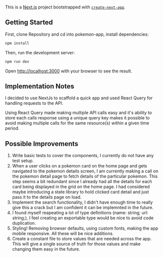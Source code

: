 This is a [Next.js](https://nextjs.org/) project bootstrapped with [`create-next-app`](https://github.com/vercel/next.js/tree/canary/packages/create-next-app).

## Getting Started

First, clone Repository and cd into pokemon-app, install dependencies:

```bash
npm install
```

Then, run the development server:

```bash
npm run dev
```

Open [http://localhost:3000](http://localhost:3000) with your browser to see the result.

## Implementation Notes

I decided to use NextJs to scaffold a quick app and used React Query for handling requests to the API.

Using React Query made making multiple API calls easy and it's ability to store each calls response using a unique query key makes it possible to avoid making multiple calls for the same resource(s) within a given time period.

## Possible Improvements

1. Write basic tests to cover the components, I currently do not have any test setup.
2. When a user clicks on a pokemon card on the home page and gets navigated to the pokemon details screen, I am currently making a call on the pokemon detail page to fetch details of the particular pokemon. This step seems a bit redundant since I already had all the details for each card being displayed in the grid on the home page. I had considered maybe introducing a state library to hold clicked card detail and just pass it to the details page on load.
3. Implement the search functionality, I didn't have enough time to really give this a crack but I am confident it can be implemnted in the future.
4. I found myself reapeating a lot of type definitions (name: string; url: string;), I feel creating an exportable type would be nice to avoid code duplication.
5. Styling! Removing browser defaults, using custom fonts, making the app mobile responsive. All these will be nice additions.
6. Create a constant file to store values that are needed across the app. This will give a single source of truth for those values and make changing them easy in the future.
